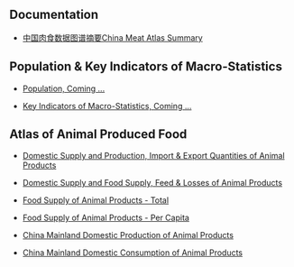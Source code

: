 ## Documentation

- [中国肉食数据图谱摘要China Meat Atlas Summary](_posts/2020-1-1-China_Meat_Atlas_Summary.md)

## Population & Key Indicators of Macro-Statistics

- [Population, Coming ...]()

- [Key Indicators of Macro-Statistics, Coming ...]()

## Atlas of Animal Produced Food

- [Domestic Supply and Production, Import & Export Quantities of Animal Products](_posts/2019-12-30-CommodityBalances_Prod-Imp-Exp.md)

- [Domestic Supply and Food Supply, Feed & Losses of Animal Products](_posts/2019-12-30-CommodityBalances_Feed-Losses.md)

- [Food Supply of Animal Products - Total](_posts/2019-12-24-FoodSupply_AnimalProducts_Total.md)

- [Food Supply of Animal Products - Per Capita](_posts/2019-12-24-FoodSupply_AnimalProducts_PerCapita.md)

- [China Mainland Domestic Production of Animal Products](_posts/2019-12-18-MeatAtlas_ChinaMainland_DomesticAnimalProduction.md)

- [China Mainland Domestic Consumption of Animal Products](_posts/2019-12-15-MeatAtlas_ChinaMainland_DomesticFoodConsumption.md)

